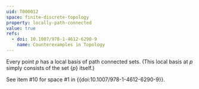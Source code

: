 ```yaml
---
uid: T000012
space: finite-discrete-topology
property: locally-path-connected
value: true
refs:
  - doi: 10.1007/978-1-4612-6290-9 
    name: Counterexamples in Topology
---
```

Every point $p$ has a local basis of path connected sets. (This local basis at $p$ simply consists of the set $\{p\}$ itself.)

See item #10 for space #1 in {{doi:10.1007/978-1-4612-6290-9}}.
